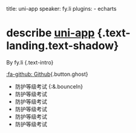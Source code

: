 
title: uni-app
speaker: fy.li
plugins:
    - echarts

<slide class="bg-black-blue aligncenter" image="https://source.unsplash.com/C1HhAQrbykQ/ .dark">

# describe [uni-app](https://uniapp.dcloud.io/) {.text-landing.text-shadow}

By fy.li {.text-intro}

[:fa-github: Github](https://github.com/ksky521/nodeppt){.button.ghost}

<slide class="bg-black aligncenter" image="https://source.unsplash.com/n9WPPWiPPJw/ .anim">

- 防护等级考试 {:&.bounceIn}
- 防护等级考试
- 防护等级考试
- 防护等级考试
- 防护等级考试
- 防护等级考试
<slide  class="" image="https://source.unsplash.com/jOSw31vkujU/ .dark">


